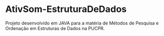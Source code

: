 # AtivSom-EstruturaDeDados
Projeto desenvolvido em JAVA para a matéria de Métodos de Pesquisa e Ordenação em Estruturas de Dados na PUCPR.
